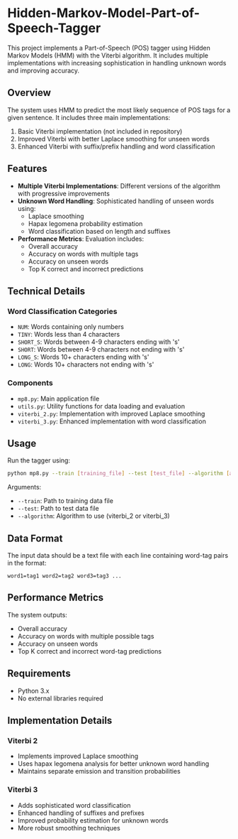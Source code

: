 # Hidden-Markov-Model-Part-of-Speech-Tagger

This project implements a Part-of-Speech (POS) tagger using Hidden Markov Models (HMM) with the Viterbi algorithm. It includes multiple implementations with increasing sophistication in handling unknown words and improving accuracy.

## Overview

The system uses HMM to predict the most likely sequence of POS tags for a given sentence. It includes three main implementations:

1. Basic Viterbi implementation (not included in repository)
2. Improved Viterbi with better Laplace smoothing for unseen words
3. Enhanced Viterbi with suffix/prefix handling and word classification

## Features

- **Multiple Viterbi Implementations**: Different versions of the algorithm with progressive improvements
- **Unknown Word Handling**: Sophisticated handling of unseen words using:
  - Laplace smoothing
  - Hapax legomena probability estimation
  - Word classification based on length and suffixes
- **Performance Metrics**: Evaluation includes:
  - Overall accuracy
  - Accuracy on words with multiple tags
  - Accuracy on unseen words
  - Top K correct and incorrect predictions

## Technical Details

### Word Classification Categories
- `NUM`: Words containing only numbers
- `TINY`: Words less than 4 characters
- `SHORT_S`: Words between 4-9 characters ending with 's'
- `SHORT`: Words between 4-9 characters not ending with 's'
- `LONG_S`: Words 10+ characters ending with 's'
- `LONG`: Words 10+ characters not ending with 's'

### Components

- `mp8.py`: Main application file
- `utils.py`: Utility functions for data loading and evaluation
- `viterbi_2.py`: Implementation with improved Laplace smoothing
- `viterbi_3.py`: Enhanced implementation with word classification

## Usage

Run the tagger using:

```bash
python mp8.py --train [training_file] --test [test_file] --algorithm [algorithm_name]
```

Arguments:
- `--train`: Path to training data file
- `--test`: Path to test data file
- `--algorithm`: Algorithm to use (viterbi_2 or viterbi_3)

## Data Format

The input data should be a text file with each line containing word-tag pairs in the format:
```
word1=tag1 word2=tag2 word3=tag3 ...
```

## Performance Metrics

The system outputs:
- Overall accuracy
- Accuracy on words with multiple possible tags
- Accuracy on unseen words
- Top K correct and incorrect word-tag predictions

## Requirements

- Python 3.x
- No external libraries required

## Implementation Details

### Viterbi 2
- Implements improved Laplace smoothing
- Uses hapax legomena analysis for better unknown word handling
- Maintains separate emission and transition probabilities

### Viterbi 3
- Adds sophisticated word classification
- Enhanced handling of suffixes and prefixes
- Improved probability estimation for unknown words
- More robust smoothing techniques

